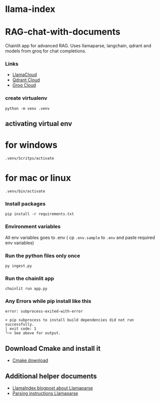 
# llama-index

# RAG-chat-with-documents
Chainlit app for advanced RAG. Uses llamaparse, langchain, qdrant and models from groq for chat completions.



### Links 
- [LlamaCloud](https://cloud.llamaindex.ai/)
- [Qdrant Cloud](https://cloud.qdrant.io/)
- [Groq Cloud](https://console.groq.com/)

### create virtualenv
```
python -m venv .venv
```
## activating virtual env
# for windows
```
.venv/Scritps/activate
```
# for mac or linux
```
.venv/bin/activate
```

### Install packages
```
pip install -r requirements.txt
```

### Environment variables
All env variables goes to .env ( cp `.env.sample` to `.env` and paste required env variables)

### Run the python files only once
```
py ingest.py

```

### Run the chainlit app
```
chainlit run app.py
```

### Any Errors while pip install like this
```
error: subprocess-exited-with-error

× pip subprocess to install build dependencies did not run successfully.
│ exit code: 1
╰─> See above for output.
```
## Download Cmake and install it
- [Cmake download](https://cmake.org/download/)

## Additional helper documents
- [LlamaIndex blogpost about Llamaparse](https://www.llamaindex.ai/blog/launching-the-first-genai-native-document-parsing-platform)
- [Parsing instructions Llamaparse](https://colab.research.google.com/drive/1dO2cwDCXjj9pS9yQDZ2vjg-0b5sRXQYo#scrollTo=dEX7Mv9V0UvM)

